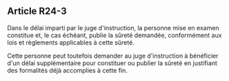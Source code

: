 Article R24-3
----
Dans le délai imparti par le juge d'instruction, la personne mise en examen
constitue et, le cas échéant, publie la sûreté demandée, conformément aux lois
et règlements applicables à cette sûreté.

Cette personne peut toutefois demander au juge d'instruction à bénéficier d'un
délai supplémentaire pour constituer ou publier la sûreté en justifiant des
formalités déjà accomplies à cette fin.
